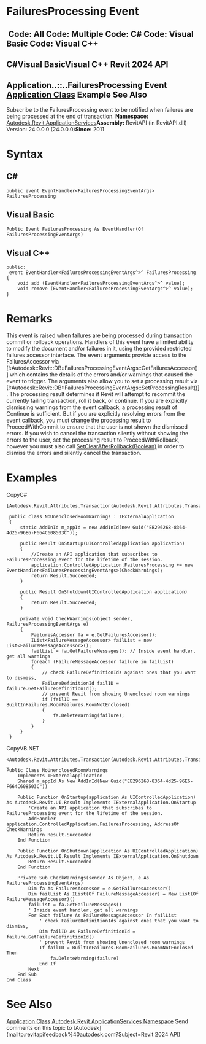 # FailuresProcessing Event

﻿
 Code: All Code: Multiple Code: C# Code: Visual Basic Code: Visual C++   
---  
C#Visual BasicVisual C++
Revit 2024 API  
---  
Application..::..FailuresProcessing Event  
[Application Class](94db8ea8-d2c3-5e71-8030-466bcb8e4426.md "Application Class") Example See Also  
---  
Subscribe to the FailuresProcessing event to be notified when failures are being processed at the end of transaction. 
**Namespace:** [Autodesk.Revit.ApplicationServices](91957e18-2935-006c-83ab-3b5b9dbb5928.md "Autodesk.Revit.ApplicationServices Namespace")**Assembly:** RevitAPI (in RevitAPI.dll) Version: 24.0.0.0 (24.0.0.0)**Since:** 2011 
# Syntax
C#  
---  
```text
public event EventHandler<FailuresProcessingEventArgs> FailuresProcessing
```
  
Visual Basic  
---  
```text
Public Event FailuresProcessing As EventHandler(Of FailuresProcessingEventArgs)
```
  
Visual C++  
---  
```text
public:
 event EventHandler<FailuresProcessingEventArgs^>^ FailuresProcessing {
	void add (EventHandler<FailuresProcessingEventArgs^>^ value);
	void remove (EventHandler<FailuresProcessingEventArgs^>^ value);
}
```
  
# Remarks
This event is raised when failures are being processed during transaction commit or rollback operations. Handlers of this event have a limited ability to modify the document and/or failures in it, using the provided restricted failures accessor interface. 
The event arguments provide access to the FailuresAccessor via [!:Autodesk::Revit::DB::FailuresProcessingEventArgs::GetFailuresAccessor()] which contains the details of the errors and/or warnings that caused the event to trigger. 
The arguments also allow you to set a processing result via [!:Autodesk::Revit::DB::FailuresProcessingEventArgs::SetProcessingResult()]. The processing result determines if Revit will attempt to recommit the currently failing transaction, roll it back, or continue. If you are explicitly dismissing warnings from the event callback, a processing result of Continue is sufficient. But if you are explicitly resolving errors from the event callback, you must change the processing result to ProceedWithCommit to ensure that the user is not shown the dismissed errors. If you wish to cancel the transaction silently without showing the errors to the user, set the processing result to ProceedWithRollback, however you must also call [SetClearAfterRollback(Boolean)](bebe6efd-b05f-7a0b-4cc3-609ec35be42c.md "SetClearAfterRollback Method") in order to dismiss the errors and silently cancel the transaction.
# Examples
CopyC#
```text
[Autodesk.Revit.Attributes.Transaction(Autodesk.Revit.Attributes.TransactionMode.Manual)]

 public class NoUnenclosedRoomWarnings : IExternalApplication
 {
     static AddInId m_appId = new AddInId(new Guid("EB296268-8364-4d25-96E6-F664C608503C"));

     public Result OnStartup(UIControlledApplication application)
     {
         //Create an API application that subscribes to FailuresProcessing event for the lifetime of the session.
         application.ControlledApplication.FailuresProcessing += new EventHandler<FailuresProcessingEventArgs>(CheckWarnings);
         return Result.Succeeded;
     }

     public Result OnShutdown(UIControlledApplication application)
     {
         return Result.Succeeded;
     }

     private void CheckWarnings(object sender, FailuresProcessingEventArgs e)
     {
         FailuresAccessor fa = e.GetFailuresAccessor();
         IList<FailureMessageAccessor> failList = new List<FailureMessageAccessor>();
         failList = fa.GetFailureMessages(); // Inside event handler, get all warnings
         foreach (FailureMessageAccessor failure in failList)
         { 
             // check FailureDefinitionIds against ones that you want to dismiss, 
             FailureDefinitionId failID = failure.GetFailureDefinitionId();
             // prevent Revit from showing Unenclosed room warnings
             if (failID == BuiltInFailures.RoomFailures.RoomNotEnclosed)
             {
                 fa.DeleteWarning(failure);
             }
         }
     }
 }
```

CopyVB.NET
```text
<Autodesk.Revit.Attributes.Transaction(Autodesk.Revit.Attributes.TransactionMode.Manual)> _
Public Class NoUnenclosedRoomWarnings
    Implements IExternalApplication
    Shared m_appId As New AddInId(New Guid("EB296268-8364-4d25-96E6-F664C608503C"))

    Public Function OnStartup(application As UIControlledApplication) As Autodesk.Revit.UI.Result Implements IExternalApplication.OnStartup
        'Create an API application that subscribes to FailuresProcessing event for the lifetime of the session.
        AddHandler application.ControlledApplication.FailuresProcessing, AddressOf CheckWarnings
        Return Result.Succeeded
    End Function

    Public Function OnShutdown(application As UIControlledApplication) As Autodesk.Revit.UI.Result Implements IExternalApplication.OnShutdown
        Return Result.Succeeded
    End Function

    Private Sub CheckWarnings(sender As Object, e As FailuresProcessingEventArgs)
        Dim fa As FailuresAccessor = e.GetFailuresAccessor()
        Dim failList As IList(Of FailureMessageAccessor) = New List(Of FailureMessageAccessor)()
        failList = fa.GetFailureMessages()
        ' Inside event handler, get all warnings
        For Each failure As FailureMessageAccessor In failList
            ' check FailureDefinitionIds against ones that you want to dismiss, 
            Dim failID As FailureDefinitionId = failure.GetFailureDefinitionId()
            ' prevent Revit from showing Unenclosed room warnings
            If failID = BuiltInFailures.RoomFailures.RoomNotEnclosed Then
                fa.DeleteWarning(failure)
            End If
        Next
    End Sub
End Class
```

# See Also
[Application Class](94db8ea8-d2c3-5e71-8030-466bcb8e4426.md "Application Class")
[Autodesk.Revit.ApplicationServices Namespace](91957e18-2935-006c-83ab-3b5b9dbb5928.md "Autodesk.Revit.ApplicationServices Namespace")
Send comments on this topic to [Autodesk](mailto:revitapifeedback%40autodesk.com?Subject=Revit 2024 API)
